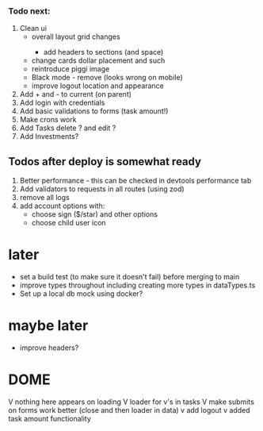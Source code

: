 ### Todo next:

1. Clean ui
   - <ip> overall layout grid changes
     - add headers to sections (and space)
   - change cards dollar placement and such
   - reintroduce piggi image
   - Black mode - remove (looks wrong on mobile)
   - improve logout location and appearance
2. Add + and - to current (on parent)
3. Add login with credentials
4. Add basic validations to forms (task amount!)
5. Make crons work
6. Add Tasks delete ? and edit ?
7. Add Investments?

## Todos after deploy is somewhat ready

1. Better performance - this can be checked in devtools performance tab
2. Add validators to requests in all routes (using zod)
3. remove all logs
4. add account options with:
   - choose sign ($/star) and other options
   - choose child user icon

# later

- set a build test (to make sure it doesn't fail) before merging to main
- improve types throughout including creating more types in dataTypes.ts
- Set up a local db mock using docker?

# maybe later

- improve headers?

# DOME

V nothing here appears on loading
V loader for v's in tasks
V make submits on forms work better (close and then loader in data)
v add logout
v added task amount functionality
